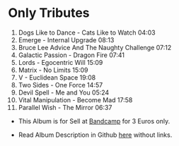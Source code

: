# Only Tributes

1. Dogs Like to Dance - Cats Like to Watch 04:03
2. Emerge - Internal Upgrade 08:13
3. Bruce Lee Advice And The Naughty Challenge 07:12
4. Galactic Passion - Dragon Fire 07:41
5. Lords - Egocentric Will 15:09
6. Matrix - No Limits 15:09
7. V - Euclidean Space 19:08
8. Two Sides - One Force 14:57
9. Devil Spell - Me and You 05:24
10. Vital Manipulation - Become Mad 17:58
11. Parallel Wish - The Mirror 06:37

- This Album is for Sell at [Bandcamp]() for 3 Euros only.

- Read Album Description in Github [here](../../Dreams/Descriptions/Only_Tributes.md) without links.
